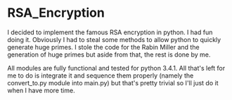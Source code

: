 RSA_Encryption
==============

I decided to implement the famous RSA encryption in python. I had fun doing it. Obviously I had to steal some methods to allow python to quickly generate huge primes. I stole the code for the Rabin Miller and the generation of huge primes but aside from that, the rest is done by me.

All modules are fully functional and tested for python 3.4.1. All that's left for me to do is integrate it and sequence them properly (namely the convert_to.py module into main.py) but that's pretty trivial so I'll just do it when I have more time.
